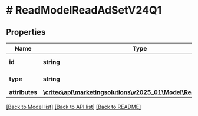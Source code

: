 # # ReadModelReadAdSetV24Q1

## Properties

Name | Type | Description | Notes
------------ | ------------- | ------------- | -------------
**id** | **string** | Id of the entity | [optional] [readonly]
**type** | **string** |  | [optional] [readonly]
**attributes** | [**\criteo\api\marketingsolutions\v2025_01\Model\ReadAdSetV24Q1**](ReadAdSetV24Q1.md) |  | [optional]

[[Back to Model list]](../../README.md#models) [[Back to API list]](../../README.md#endpoints) [[Back to README]](../../README.md)
